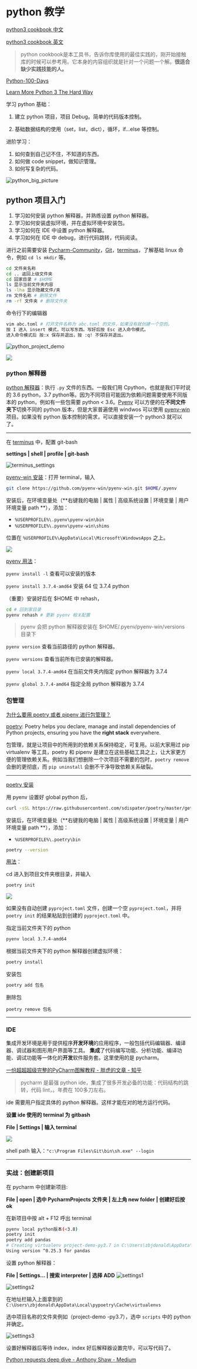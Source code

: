 # python 教学

[python3 cookbook 中文](https://python3-cookbook.readthedocs.io/zh_CN/latest/chapters/p01_data_structures_algorithms.html)

[python3 cookbook 英文](https://d.cxcore.net/Python/Python_Cookbook_3rd_Edition.pdf)

> python cookbook是本工具书，告诉你库使用的最佳实践的，刚开始接触库的时候可以参考用。它本身的内容组织就是针对一个问题一个解。**很适合缺少实践技能的人。** 

[Python-100-Days](https://github.com/jackfrued/Python-100-Days)

[Learn More Python 3 The Hard Way](https://learncodethehardway.org/more-python-book/)

学习 python 基础：

1. 建立 python 项目，项目 Debug。简单的代码版本控制。

2. 基础数据结构的使用（set，list，dict），循环，if...else 等控制。


进阶学习：

1. 如何查到自己记不住，不知道的东西。
2. 如何做 code snippet，做知识管理。
3. 如何写复杂的代码。

![python_big_picture](<http://wiki-picture.oss-cn-beijing.aliyuncs.com/python_big_picture.png>)

## python 项目入门

1. 学习如何安装 python 解释器，并熟练设置 python 解释器。
2. 学习如何安装虚拟环境，并在虚拟环境中安装包。
3. 学习如何在 IDE 中设置 python 解释器。
4. 学习如何在 IDE 中 debug，进行代码跳转，代码阅读。

进行之前需要安装 [Pycharm-Community](https://www.jetbrains.com/pycharm/download/#section=windows)，[Git](https://git-scm.com/download/win)，[terminus](https://github.com/Eugeny/terminus/releases)，了解基础 linux 命令，例如 `cd ls mkdir` 等。

```bash
cd 文件夹名称
cd .. 返回上级文件夹
cd 回家目录 # $HOME
ls 显示当前文件夹内容
ls -lha 显示隐藏文件/夹
rm 文件名称 # 删除文件
rm -rf 文件夹 # 删除文件夹
```

命令行下的编辑器
```bash
vim abc.toml # 打开文件名称为 abc.toml 的文件，如果没有就创建一个空的。
按 I 进入 insert 模式，可以写东西。写好后按 Esc 进入命令模式。
进入命令模式后 按:x 保存并退出，按 :q! 不保存并退出。
```

![python_project_demo](http://wiki-picture.oss-cn-beijing.aliyuncs.com/python_proejct_demo.png)

![](<http://wiki-picture.oss-cn-beijing.aliyuncs.com/%E8%A7%A3%E9%87%8A%E5%99%A8%E5%9B%BE.jpg>)

### python 解释器

[python 解释器](https://www.liaoxuefeng.com/wiki/1016959663602400/1016966024263840)：执行 `.py` 文件的东西。一般我们用 Cpython，也就是我们平时说的 3.6 python，3.7 python等。因为不同项目可能因为依赖问题需要使用不同版本的 python，例如有一些包需要 python < 3.6。[Pyenv](https://github.com/pyenv/pyenv) 可以方便的在**不同文件夹下**切换不同的 python 版本，但是大家普遍使用 windwos 可以使用 [pyenv-win](https://github.com/pyenv-win/pyenv-win) 项目。如果没有 python 版本控制的需求，可以直接安装一个 python3 就可以了。

-----

在 [terminus](https://github.com/Eugeny/terminus/releases) 中，配置 git-bash

**settings | shell | profile | git-bash**

![terminus_settings](<http://wiki-picture.oss-cn-beijing.aliyuncs.com/terminus_settings.png>)

[pyenv-win 安装](https://github.com/pyenv-win/pyenv-win#installation)：打开 terminal，输入

```bash
git clone https://github.com/pyenv-win/pyenv-win.git $HOME/.pyenv
```

安装后，在环境变量处（**右键我的电脑 | 属性 | 高级系统设置 | 环境变量 | 用户环境变量 path **），添加：

- `%USERPROFILE%\.pyenv\pyenv-win\bin`
- `%USERPROFILE%\.pyenv\pyenv-win\shims`

位置在 `%USERPROFILE%\AppData\Local\Microsoft\WindowsApps` 之上。

![](<http://wiki-picture.oss-cn-beijing.aliyuncs.com/pyenv_win_path.png>)

[pyenv  用法](https://github.com/pyenv-win/pyenv-win#usage)：

`pyenv install -l` 查看可以安装的版本

`pyenv install 3.7.4-amd64`  安装 64 位 3.7.4 python

（重要）安装好后在 $HOME 中 rehash，

```bash
cd # 回到家目录
pyenv rehash # 更新 pyenv 相关配置
```

> pyenv 会把 python 解释器安装在 $HOME/.pyenv/pyenv-win/versions 目录下

`pyenv version` 查看当前路径的 python 解释器。

`pyenv versions`  查看当前所有已安装的解释器。

`pyenv local 3.7.4-amd64` 在当前文件夹内指定 python 解释器为 3.7.4

`pyenv global 3.7.4-amd64` 指定全局  python 解释器为 3.7.4

### 包管理

[为什么要用 poetry 或者 pipenv 进行包管理？](https://realpython.com/pipenv-guide/#problems-that-pipenv-solves)

[poetry](https://github.com/sdispater/poetry): Poetry helps you declare, manage and install dependencies of Python projects, ensuring you have the **right stack** everywhere.

包管理，就是让项目中的所用到的依赖关系保持稳定，可复用。以前大家用过 pip virtualenv 等工具，poetry 和 pipenv 是建立在这些基础工具之上，让大家更方便的管理依赖关系。例如当我们想删除一个次项目不需要的包时，`poetry remove` 会删的更彻底，而 `pip uninstall` 会删不干净导致依赖关系破裂。

-----

[poetry 安装](https://poetry.eustace.io/docs/#installation)

用 pyenv 设置好 global python 后，

```bash
curl -sSL https://raw.githubusercontent.com/sdispater/poetry/master/get-poetry.py | python
```

安装后，在环境变量处（**右键我的电脑 | 属性 | 高级系统设置 | 环境变量 | 用户环境变量 path **），添加：

- `%USERPROFILE%\.poetry\bin`

```bash
poetry --version
```

[用法](https://poetry.eustace.io/docs/cli/#commands)：

cd 进入到项目文件夹根目录，并输入 

```bash
poetry init
```

![](<http://wiki-picture.oss-cn-beijing.aliyuncs.com/poetry_init.png>)

如果没有自动创建 `pyproject.toml` 文件，创建一个空 `pyproject.toml`，并将 `poetry init` 的结果粘贴到创建的 `pyproject.toml` 中。

指定当前文件夹下的 python

```bash
pyenv local 3.7.4-amd64
```

根据当前文件夹下的 python 解释器创建虚拟环境：

```bash
poetry install
```

安装包

```bash
poetry add 包名
```

删除包

```
poetry remove 包名
```

-----

### IDE

集成开发环境是用于提供程序**开发环境**的应用程序，一般包括代码编辑器、编译器、调试器和图形用户界面等工具。 **集成**了代码编写功能、分析功能、编译功能、调试功能等一体化的**开发**软件服务套。这里使用的是 pycharm。

[一份超超超级完整的PyCharm图解教程 - 胖虎的文章 - 知乎](https://zhuanlan.zhihu.com/p/87045701)

> pycharm 是最强 python ide，集成了很多开发必备的功能：代码结构的跳转，代码 lint，。年费在 100多刀左右。

ide 需要用户指定具体的 python 解释器。这样才能在对的地方运行代码。

**设置 ide 使用的 terminal 为 gitbash**

**File | Settings | 输入 terminal**

![](<http://wiki-picture.oss-cn-beijing.aliyuncs.com/pycharm_gitbash.png>)

shell path 输入：`"c:\Program Files\Git\bin\sh.exe" --login`

--------------------------

### 实战：创建新项目

在 pycharm 中创建新项目:

**File | open | 选中 PycharmProjects 文件夹 | 左上角 new folder | 创建好后按 ok**

在新项目中按 alt + F12 呼出 terminal

```bash
pyenv local python版本(<3.8)
poetry init
poetry add pandas
# Creating virtualenv project-demo-py3.7 in C:\Users\zbjdonald\AppData\Local\pypoetry\Cache\virtualenvs
Using version ^0.25.3 for pandas
```

设置 python 解释器：

**File | Settings... | 搜索 interpreter | 选择 ADD** 
![settings1](<http://wiki-picture.oss-cn-beijing.aliyuncs.com/settings_interpreter.png>)

![settings2](<http://wiki-picture.oss-cn-beijing.aliyuncs.com/settings_inter_2.png>)

在地址栏输入上面拿到的`C:\Users\zbjdonald\AppData\Local\pypoetry\Cache\virtualenvs`

选中项目名称的文件夹例如（project-demo -py3.7），选中 `scripts` 中的 python 并确定。

![settings3](<http://wiki-picture.oss-cn-beijing.aliyuncs.com/settings_inter_3.png>)

设置好解释器后等待 index，index 好后解释器设置完毕，可以写代码了。

[Python requests deep dive - Anthony Shaw - Medium](https://medium.com/@anthonypjshaw/python-requests-deep-dive-a0a5c5c1e093)

